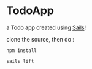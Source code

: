 # TodoApp

a Todo app created using [Sails](http://sailsjs.org)!

clone the source, then do :

`npm install`

`sails lift`

